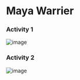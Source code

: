 # Maya Warrier

### Activity 1
![image](https://github.com/mayawarrier/ECE444-F2023-Assignment1/assets/34803055/2a465fa2-be4f-454e-ba63-69045bf8e9e2)

### Activity 2
![image](https://github.com/mayawarrier/ECE444-F2023-Assignment1/assets/34803055/c1dde6a2-9b6b-4c02-b709-500d22ada938)
